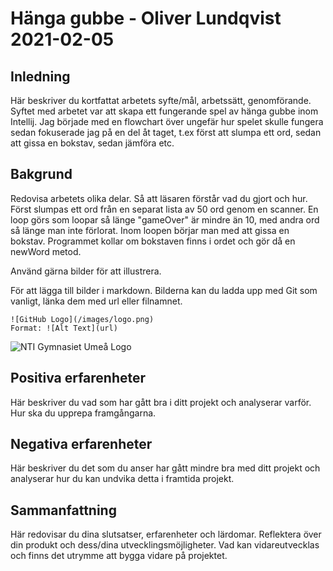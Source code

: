 # Hänga gubbe - Oliver Lundqvist 2021-02-05

## Inledning

Här beskriver du kortfattat arbetets syfte/mål, arbetssätt, genomförande.
Syftet med arbetet var att skapa ett fungerande spel av hänga gubbe inom Intellij.
Jag började med en flowchart över ungefär hur spelet skulle fungera sedan fokuserade jag på en del åt taget,
t.ex först att slumpa ett ord, sedan att gissa en bokstav, sedan jämföra etc.

## Bakgrund

Redovisa arbetets olika delar. Så att läsaren förstår vad du gjort och hur.
Först slumpas ett ord från en separat lista av 50 ord genom en scanner. En loop görs som loopar så länge "gameOver" är mindre än 10, med andra ord så länge man inte förlorat.
Inom loopen börjar man med att gissa en bokstav. Programmet kollar om bokstaven finns i ordet och gör då en newWord metod.

Använd gärna bilder för att illustrera.

För att lägga till bilder i markdown. Bilderna kan du ladda upp med Git som vanligt, länka dem med url eller filnamnet.

```
![GitHub Logo](/images/logo.png)
Format: ![Alt Text](url)
```

![NTI Gymnasiet Umeå Logo](nti_logo_white_umea.svg)

## Positiva erfarenheter

Här beskriver du vad som har gått bra i ditt projekt och analyserar varför. Hur ska du upprepa framgångarna.

## Negativa erfarenheter

Här beskriver du det som du anser har gått mindre bra med ditt projekt och analyserar hur du kan undvika detta i framtida projekt.

## Sammanfattning

Här redovisar du dina slutsatser, erfarenheter och lärdomar. Reflektera över din produkt och dess/dina utvecklingsmöjligheter.
Vad kan vidareutvecklas och finns det utrymme att bygga vidare på projektet.
